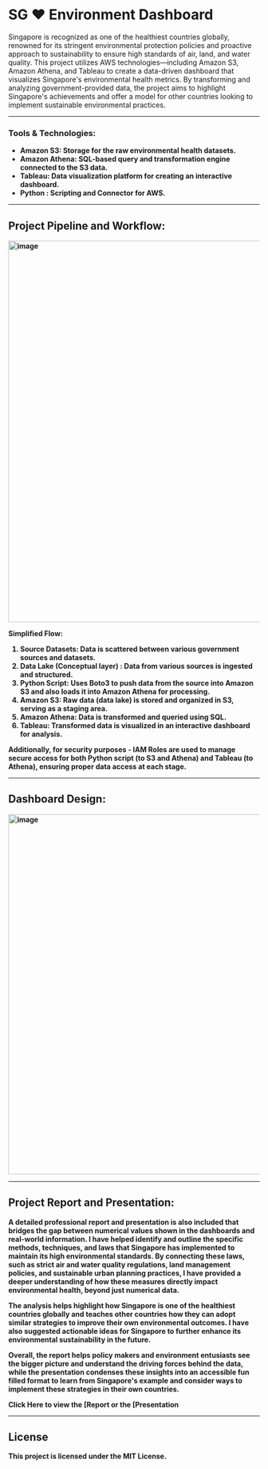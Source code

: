 # SG ♥ Environment Dashboard

Singapore is recognized as one of the healthiest countries globally, renowned for its stringent environmental protection policies and proactive approach to sustainability to ensure high standards of air, land, and water quality. This project utilizes AWS technologies—including Amazon S3, Amazon Athena, and Tableau to create a data-driven dashboard that visualizes Singapore's environmental health metrics. By transforming and analyzing government-provided data, the project aims to highlight Singapore's achievements and offer a model for other countries looking to implement sustainable environmental practices.

______________________

### <b>Tools & Technologies:<b>
- Amazon S3: Storage for the raw environmental health datasets.
- Amazon Athena: SQL-based query and transformation engine connected to the S3 data.
- Tableau: Data visualization platform for creating an interactive dashboard.
- Python : Scripting and Connector for AWS.

______________________

## Project Pipeline and Workflow:

<img width="763" alt="image" src="https://github.com/user-attachments/assets/f9d92ea3-3043-486d-b6bf-4d9fef3d4598">


Simplified Flow:
1. Source Datasets: Data is scattered between various government sources and datasets.
2. Data Lake (Conceptual layer) : Data from various sources is ingested and structured.
3. Python Script: Uses Boto3 to push data from the source into Amazon S3 and also loads it into Amazon Athena for processing.
4. Amazon S3: Raw data (data lake) is stored and organized in S3, serving as a staging area.
5. Amazon Athena: Data is transformed and queried using SQL.
6. Tableau: Transformed data is visualized in an interactive dashboard for analysis.

Additionally, for security purposes - IAM Roles are used to manage secure access for both Python script (to S3 and Athena) and Tableau (to Athena), ensuring proper data access at each stage.

___________________

## Dashboard Design:
<img width="720" alt="image" src="https://github.com/user-attachments/assets/f3d44195-7682-4bcb-8cc5-02b5e09c520b">


____________________

## Project Report and Presentation:

A detailed professional report and presentation is also included that bridges the gap between numerical values shown in the dashboards and real-world information. I have helped identify and outline the specific methods, techniques, and laws that Singapore has implemented to maintain its high environmental standards. By connecting these laws, such as strict air and water quality regulations, land management policies, and sustainable urban planning practices, I have provided a deeper understanding of how these measures directly impact environmental health, beyond just numerical data.

The analysis helps highlight how Singapore is one of the healthiest countries globally and teaches other countries how they can adopt similar strategies to improve their own environmental outcomes. I have also suggested actionable ideas for Singapore to further enhance its environmental sustainability in the future.

Overall, the report helps policy makers and environment entusiasts see the bigger picture and understand the driving forces behind the data, while the presentation condenses these insights into an accessible fun filled format to learn from Singapore's example and consider ways to implement these strategies in their own countries.

Click Here to view the [Report or the [Presentation

_____________________

## License
This project is licensed under the MIT License.
